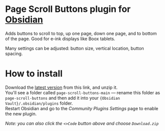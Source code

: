 # Page Scroll Buttons plugin for [Obsidian](https://obsidian.md)

Adds buttons to scroll to top, up one page, down one page, and to bottom of the page. Good for e-ink displays like Boox tablets.

Many settings can be adjusted: button size, vertical location, button spacing.


# How to install

Download the [latest version](https://github.com/MrBertie/page-scroll-buttons/archive/refs/heads/main.zip) from this link, and unzip it.  
You'll see a folder called `page-scroll-buttons-main` — rename this folder as `page-scroll-buttons` and then add it into your `{Obsidian Vault}/.obsidian/plugins` folder.  
Restart Obsidian and go to the *Community Plugins Settings* page to enable the new plugin.

*Note: you can also click the `<>Code` button above and choose `Download.zip`*

